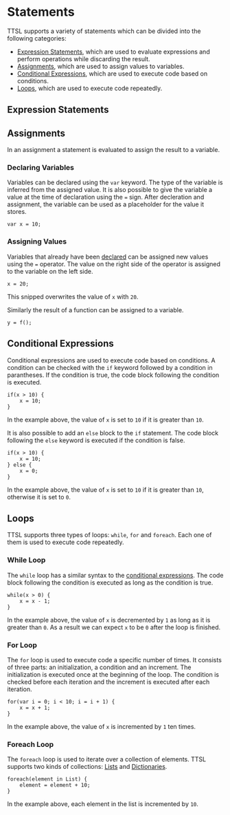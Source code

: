 # Statements

TTSL supports a variety of statements which can be divided into the following categories: 

- [Expression Statements](#expression-statements), which are used to evaluate expressions and perform operations while discarding the result.
- [Assignments](#assignments), which are used to assign values to variables.
- [Conditional Expressions](#conditional-expressions), which are used to execute code based on conditions.
- [Loops](#loops), which are used to execute code repeatedly.

## Expression Statements

## Assignments

In an assignment a statement is evaluated to assign the result to a variable.

### Declaring Variables

Variables can be declared using the `var` keyword. The type of the variable is inferred from the assigned value. It is also possible to give the variable a value at the time of declaration using the `=` sign. After decleration and assignment, the variable can be used as a placeholder for the value it stores.

```ttsl
var x = 10;
```

### Assigning Values

Variables that already have been [declared](#declaring-variables) can be assigned new values using the `=` operator. The value on the right side of the operator is assigned to the variable on the left side.

```ttsl
x = 20;
```

This snipped overwrites the value of `x` with `20`.

Similarly the result of a function can be assigned to a variable.

```ttsl
y = f();
```

## Conditional Expressions

Conditional expressions are used to execute code based on conditions. A condition can be checked with the `if` keyword followed by a condition in parantheses. If the condition is true, the code block following the condition is executed.

```ttsl
if(x > 10) {
    x = 10;
}
```

In the example above, the value of `x` is set to `10` if it is greater than `10`.

It is also possible to add an `else` block to the `if` statement. The code block following the `else` keyword is executed if the condition is false.

```ttsl
if(x > 10) {
    x = 10;
} else {
    x = 0;
}
```

In the example above, the value of `x` is set to `10` if it is greater than `10`, otherwise it is set to `0`.

## Loops

TTSL supports three types of loops: `while`, `for` and `foreach`. Each one of them is used to execute code repeatedly.

### While Loop

The `while` loop has a similar syntax to the [conditional expressions](#conditional-expressions). The code block following the condition is executed as long as the condition is true.

```ttsl
while(x > 0) {
    x = x - 1;
}
```

In the example above, the value of `x` is decremented by `1` as long as it is greater than `0`. As a result we can expect `x` to be `0` after the loop is finished.

### For Loop

The `for` loop is used to execute code a specific number of times. It consists of three parts: an initialization, a condition and an increment. The initialization is executed once at the beginning of the loop. The condition is checked before each iteration and the increment is executed after each iteration.

```ttsl
for(var i = 0; i < 10; i = i + 1) {
    x = x + 1;
}
```

In the example above, the value of `x` is incremented by `1` ten times.

### Foreach Loop

The `foreach` loop is used to iterate over a collection of elements. TTSL supports two kinds of collections:
[Lists](../common/types.md#List) and [Dictionaries](../common/types.md#Dict).

<!-- 
    TODO: Links anpassen
-->
```ttsl
foreach(element in List) {
    element = element + 10;
}
```

In the example above, each element in the list is incremented by `10`.